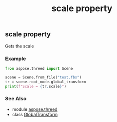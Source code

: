 ﻿---
title: scale property
second_title: Aspose.3D for Python via .NET API References
description: 
type: docs
weight: 50
url: /python-net/aspose.threed/globaltransform/scale/
is_root: false
---

## scale property


Gets the scale

### Example 


```python
from aspose.threed import Scene

scene = Scene.from_file("test.fbx")
tr = scene.root_node.global_transform
print(f"Scale = {tr.scale}")

```

### See Also
* module [aspose.threed](../../)
* class [GlobalTransform](/3d/python-net/aspose.threed/globaltransform)
